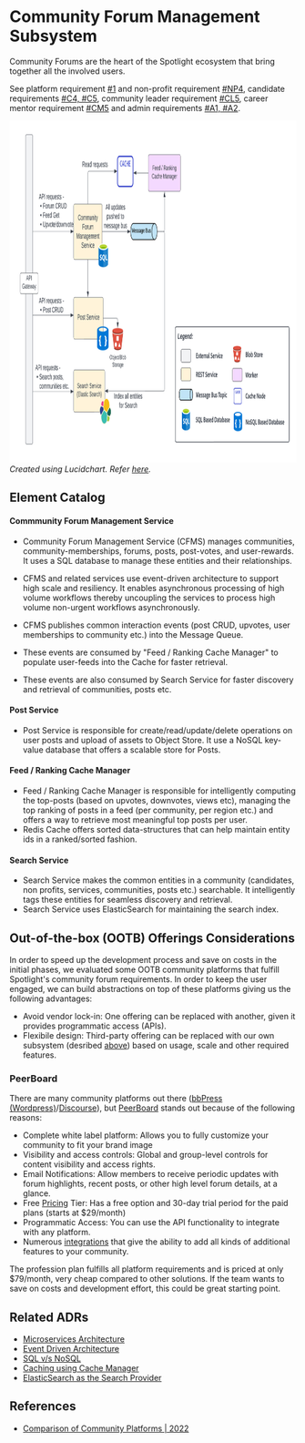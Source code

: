 # Community Forum Management Subsystem
Community Forums are the heart of the Spotlight ecosystem that bring together all the involved users.  

See platform requirement [#1](../requirements/functional-requirements.md#functional-requirements) and non-profit requirement [#NP4](../requirements/functional-requirements.md#user-stories), candidate requirements [#C4, #C5](../requirements/functional-requirements.md#candidate), community leader requirement [#CL5](../requirements/functional-requirements.md#community-leader), career mentor requirement [#CM5](../requirements/functional-requirements.md#career-mentor) and admin requirements [#A1, #A2](../requirements/functional-requirements.md#admin).

<img src="../resources/images/community-forum-management.png" height="600"></img>
_Created using Lucidchart. Refer [here](https://lucid.app/documents/view/6ac4f17a-30bf-464b-91bb-589963999fcf)._

## Element Catalog 

#### Commmunity Forum Management Service

- Community Forum Management Service (CFMS) manages communities, community-memberships, forums, posts, post-votes, and user-rewards. It uses a SQL database to manage these entities and their relationships.

- CFMS and related services use event-driven architecture to support high scale and resiliency. It enables asynchronous processing of high volume workflows thereby uncoupling the services to process high volume non-urgent workflows asynchronously.

- CFMS publishes common interaction events (post CRUD, upvotes, user memberships to community etc.) into the Message Queue. 

- These events are consumed by "Feed / Ranking Cache Manager" to populate user-feeds into the Cache for faster retrieval.

- These events are also consumed by Search Service for faster discovery and retrieval of communities, posts etc. 

#### Post Service
- Post Service is responsible for create/read/update/delete operations on user posts and upload of assets to Object Store. It use a NoSQL key-value database that offers a scalable store for Posts. 

#### Feed / Ranking Cache Manager
- Feed / Ranking Cache Manager is responsible for intelligently computing the top-posts (based on upvotes, downvotes, views etc), managing the top ranking of posts in a feed (per community, per region etc.) and offers a way to retrieve most meaningful top posts per user.
- Redis Cache offers sorted data-structures that can help maintain entity ids in a ranked/sorted fashion. 

#### Search Service
- Search Service makes the common entities in a community (candidates, non profits, services, communities, posts etc.) searchable. It intelligently tags these entities for seamless discovery and retrieval.
- Search Service uses ElasticSearch for maintaining the search index.

## Out-of-the-box (OOTB) Offerings Considerations
In order to speed up the development process and save on costs in the initial phases, we evaluated some OOTB community platforms that fulfill Spotlight's community forum requirements. In order to keep the user engaged, we can build abstractions on top of these platforms giving us the following advantages:
- Avoid vendor lock-in: One offering can be replaced with another, given it provides programmatic access (APIs).
- Flexibile design: Third-party offering can be replaced with our own subsystem (desribed [above](#community-forum-management-subsystem)) based on  usage, scale and other required features.

### PeerBoard
There are many community platforms out there ([bbPress (Wordpress)](https://wordpress.org/plugins/bbpress/)/[Discourse](https://www.discourse.org/)), but [PeerBoard](https://peerboard.com) stands out because of the following reasons:
- Complete white label platform: Allows you to fully customize your community to fit your brand image
- Visibility and access controls: Global and group-level controls for content visibility and access rights.
- Email Notifications: Allow members to receive periodic updates with forum highlights, recent posts, or other high level forum details, at a glance.
- Free [Pricing](https://peerboard.com/pricing) Tier: Has a free option and 30-day trial period for the paid plans (starts at $29/month)
- Programmatic Access: You can use the API functionality to integrate with any platform.
- Numerous [integrations](https://peerboard.com/integrations) that give the ability to add all kinds of additional features to your community. 

The profession plan fulfills all platform requirements and is priced at only $79/month, very cheap compared to other solutions. If the team wants to save on costs and development effort, this could be great starting point.

## Related ADRs 
- [Microservices Architecture](../adrs/adr01-microservice-architecture.md)
- [Event Driven Architecture](../adrs/adr02-eda-architecture.md)
- [SQL v/s NoSQL](../adrs/adr03-sql-vs-nosql.md)
- [Caching using Cache Manager](../adrs/adr06-caching.md)
- [ElasticSearch as the Search Provider](../adrs/adr07-elastic-search_for_search.md)

## References
- [Comparison of Community Platforms | 2022](https://sellcoursesonline.com/best-online-community-platforms)